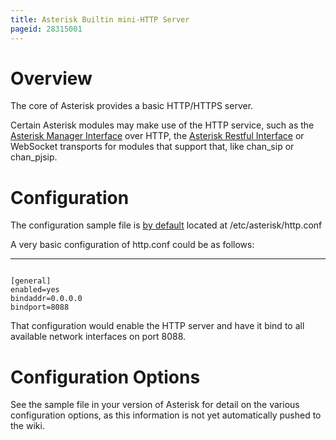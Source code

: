 ```yaml
---
title: Asterisk Builtin mini-HTTP Server
pageid: 28315001
---
```


Overview
========

The core of Asterisk provides a basic HTTP/HTTPS server.

Certain Asterisk modules may make use of the HTTP service, such as the [Asterisk Manager Interface](/Configuration/Interfaces/Asterisk-Manager-Interface-AMI) over HTTP, the [Asterisk Restful Interface](/Configuration/Interfaces/Asterisk-REST-Interface-ARI/Getting-Started-with-ARI) or WebSocket transports for modules that support that, like chan_sip or chan_pjsip.

Configuration
=============

The configuration sample file is [by default](/Fundamentals/Directory-and-File-Structure) located at /etc/asterisk/http.conf

A very basic configuration of http.conf could be as follows:




---

  
  


```

[general]
enabled=yes
bindaddr=0.0.0.0
bindport=8088

```


That configuration would enable the HTTP server and have it bind to all available network interfaces on port 8088.

Configuration Options
=====================

See the sample file in your version of Asterisk for detail on the various configuration options, as this information is not yet automatically pushed to the wiki.  


